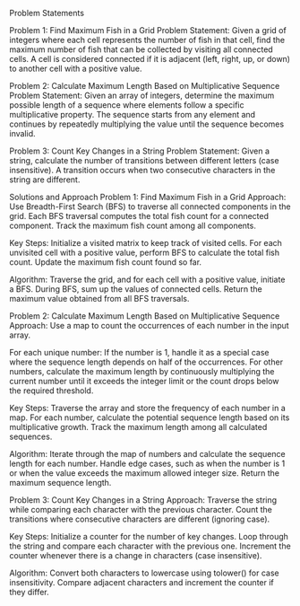 Problem Statements

Problem 1: Find Maximum Fish in a Grid
Problem Statement:
Given a grid of integers where each cell represents the number of fish in that cell, find the maximum number of fish that can be collected by visiting all connected cells. A cell is considered connected if it is adjacent (left, right, up, or down) to another cell with a positive value.

Problem 2: Calculate Maximum Length Based on Multiplicative Sequence
Problem Statement:
Given an array of integers, determine the maximum possible length of a sequence where elements follow a specific multiplicative property. The sequence starts from any element and continues by repeatedly multiplying the value until the sequence becomes invalid.

Problem 3: Count Key Changes in a String
Problem Statement:
Given a string, calculate the number of transitions between different letters (case insensitive). A transition occurs when two consecutive characters in the string are different.

Solutions and Approach
Problem 1: Find Maximum Fish in a Grid
Approach:
Use Breadth-First Search (BFS) to traverse all connected components in the grid.
Each BFS traversal computes the total fish count for a connected component.
Track the maximum fish count among all components.

Key Steps:
Initialize a visited matrix to keep track of visited cells.
For each unvisited cell with a positive value, perform BFS to calculate the total fish count.
Update the maximum fish count found so far.

Algorithm:
Traverse the grid, and for each cell with a positive value, initiate a BFS.
During BFS, sum up the values of connected cells.
Return the maximum value obtained from all BFS traversals.

Problem 2: Calculate Maximum Length Based on Multiplicative Sequence
Approach:
Use a map to count the occurrences of each number in the input array.

For each unique number:
If the number is 1, handle it as a special case where the sequence length depends on half of the occurrences.
For other numbers, calculate the maximum length by continuously multiplying the current number until it exceeds the integer limit or the count drops below the required threshold.

Key Steps:
Traverse the array and store the frequency of each number in a map.
For each number, calculate the potential sequence length based on its multiplicative growth.
Track the maximum length among all calculated sequences.

Algorithm:
Iterate through the map of numbers and calculate the sequence length for each number.
Handle edge cases, such as when the number is 1 or when the value exceeds the maximum allowed integer size.
Return the maximum sequence length.

Problem 3: Count Key Changes in a String
Approach:
Traverse the string while comparing each character with the previous character.
Count the transitions where consecutive characters are different (ignoring case).

Key Steps:
Initialize a counter for the number of key changes.
Loop through the string and compare each character with the previous one.
Increment the counter whenever there is a change in characters (case insensitive).

Algorithm:
Convert both characters to lowercase using tolower() for case insensitivity.
Compare adjacent characters and increment the counter if they differ.

